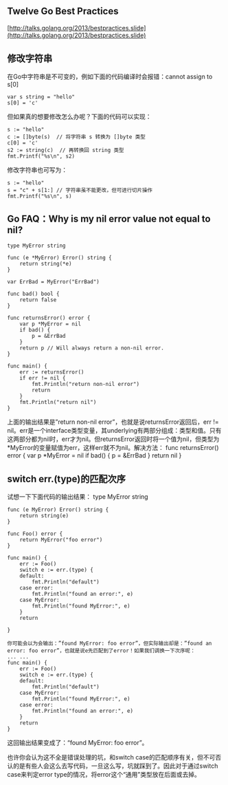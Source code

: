 
## Twelve Go Best Practices

[http://talks.golang.org/2013/bestpractices.slide](http://talks.golang.org/2013/bestpractices.slide)

## 修改字符串

在Go中字符串是不可变的，例如下面的代码编译时会报错：cannot assign to s[0]

	var s string = "hello"
	s[0] = 'c'

但如果真的想要修改怎么办呢？下面的代码可以实现：

	s := "hello"
	c := []byte(s)  // 将字符串 s 转换为 []byte 类型
	c[0] = 'c'
	s2 := string(c)  // 再转换回 string 类型
	fmt.Printf("%s\n", s2)

修改字符串也可写为：

	s := "hello"
	s = "c" + s[1:] // 字符串虽不能更改，但可进行切片操作
	fmt.Printf("%s\n", s)

## Go FAQ：Why is my nil error value not equal to nil? 
	type MyError string
	
	func (e *MyError) Error() string {
	    return string(*e)
	}
	
	var ErrBad = MyError("ErrBad")
	
	func bad() bool {
	    return false
	}
	
	func returnsError() error {
	    var p *MyError = nil
	    if bad() {
	        p = &ErrBad
	    }
	    return p // Will always return a non-nil error.
	}
	
	func main() {
	    err := returnsError()
	    if err != nil {
	        fmt.Println("return non-nil error")
	        return
	    }
	    fmt.Println("return nil")
	}

上面的输出结果是”return non-nil error”，也就是说returnsError返回后，err != nil。err是一个interface类型变量，其underlying有两部分组成：类型和值。只有这两部分都为nil时，err才为nil。但returnsError返回时将一个值为nil，但类型为*MyError的变量赋值为err，这样err就不为nil。解决方法： 
func returnsError() error {
    var p *MyError = nil
    if bad() {
        p = &ErrBad
    }
    return nil
}

## switch err.(type)的匹配次序 

试想一下下面代码的输出结果： 
	type MyError string
	
	func (e MyError) Error() string {
	    return string(e)
	}
	
	func Foo() error {
	    return MyError("foo error")
	}
	
	func main() {
	    err := Foo()
	    switch e := err.(type) {
	    default:
	        fmt.Println("default")
	    case error:
	        fmt.Println("found an error:", e)
	    case MyError:
	        fmt.Println("found MyError:", e)
	    }
	    return
	
	}
	
	你可能会以为会输出：”found MyError: foo error”，但实际输出却是：”found an error: foo error”，也就是说e先匹配到了error！如果我们调换一下次序呢： 
	... ...
	func main() {
	    err := Foo()
	    switch e := err.(type) {
	    default:
	        fmt.Println("default")
	    case MyError:
	        fmt.Println("found MyError:", e)
	    case error:
	        fmt.Println("found an error:", e)
	    }
	    return
	}

这回输出结果变成了：“found MyError: foo error”。 

也许你会认为这不全是错误处理的坑，和switch case的匹配顺序有关，但不可否认的是有些人会这么去写代码，一旦这么写，坑就踩到了。因此对于通过switch case来判定error type的情况，将error这个“通用”类型放在后面或去掉。
